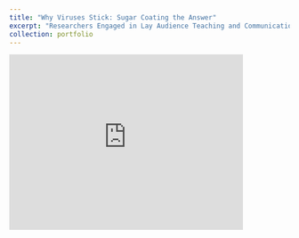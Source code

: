 ```yaml
---
title: "Why Viruses Stick: Sugar Coating the Answer"
excerpt: "Researchers Engaged in Lay Audience Teaching and Communication"
collection: portfolio
---
```


<iframe width="420" height="315" src="https://www.youtube.com/watch?v=4iCq5SmdvJ4&t=10s" frameborder="0" allowfullscreen></iframe>
